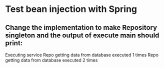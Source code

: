 # Test bean injection with Spring

## Change the implementation to make Repository singleton and the output of execute main should print:

Executing service
Repo getting data from database executed 1 times
Repo getting data from database executed 2 times

